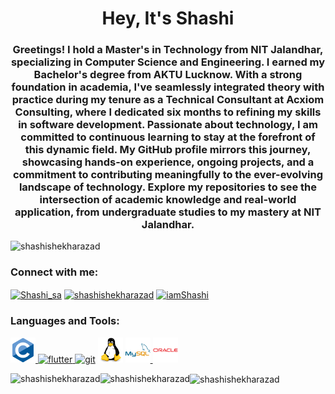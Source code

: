 <h1 align="center">Hey, It's Shashi</h1>
<h3 align="center">Greetings! I hold a Master's in Technology from NIT Jalandhar, specializing in Computer Science and Engineering. I earned my Bachelor's degree from AKTU Lucknow. With a strong foundation in academia, I've seamlessly integrated theory with practice during my tenure as a Technical Consultant at Acxiom Consulting, where I dedicated six months to refining my skills in software development.
Passionate about technology, I am committed to continuous learning to stay at the forefront of this dynamic field. My GitHub profile mirrors this journey, showcasing hands-on experience, ongoing projects, and a commitment to contributing meaningfully to the ever-evolving landscape of technology. Explore my repositories to see the intersection of academic knowledge and real-world application, from undergraduate studies to my mastery at NIT Jalandhar.</h3>

<p align="left"> <img src="https://komarev.com/ghpvc/?username=shashishekharazad&label=Profile%20views&color=0e75b6&style=flat" alt="shashishekharazad" /> </p>
<!--
<p align="left"> <a href="https://github.com/ryo-ma/github-profile-trophy"><img src="https://github-profile-trophy.vercel.app/?username=shashishekharazad" alt="shashishekharazad" /></a> </p>
-->

<h3 align="left">Connect with me:</h3>
<p align="left">
<a href="https://twitter.com/shash_sa" target="blank"><img align="center" src="https://raw.githubusercontent.com/rahuldkjain/github-profile-readme-generator/master/src/images/icons/Social/twitter.svg" alt="Shashi_sa" height="30" width="40" /></a>
<a href="https://linkedin.com/in/shashishekharazad" target="blank"><img align="center" src="https://raw.githubusercontent.com/rahuldkjain/github-profile-readme-generator/master/src/images/icons/Social/linked-in-alt.svg" alt="shashishekharazad" height="30" width="40" /></a>
<a href="https://www.hackerrank.com/iamShashi" target="blank"><img align="center" src="https://raw.githubusercontent.com/rahuldkjain/github-profile-readme-generator/master/src/images/icons/Social/hackerrank.svg" alt="iamShashi" height="30" width="40" /></a>
<!-- <a href="https://www.leetcode.com/saurav2658" target="blank"><img align="center" src="https://raw.githubusercontent.com/rahuldkjain/github-profile-readme-generator/master/src/images/icons/Social/leet-code.svg" alt="saurav2658" height="30" width="40" /></a> -->
</p>

<h3 align="left">Languages and Tools:</h3>
<p align="left"> <a href="https://www.cprogramming.com/" target="_blank" rel="noreferrer"> <img src="https://raw.githubusercontent.com/devicons/devicon/master/icons/c/c-original.svg" alt="c" width="40" height="40"/>
</a> <a href="https://flutter.dev" target="_blank" rel="noreferrer"> <img src="https://www.vectorlogo.zone/logos/flutterio/flutterio-icon.svg" alt="flutter" width="40" height="40"/> </a>
<a href="https://git-scm.com/" target="_blank" rel="noreferrer"> <img src="https://www.vectorlogo.zone/logos/git-scm/git-scm-icon.svg" alt="git" width="40" height="40"/></a>
<a href="https://www.linux.org/" target="_blank" rel="noreferrer"> <img src="https://raw.githubusercontent.com/devicons/devicon/master/icons/linux/linux-original.svg" alt="linux" width="40" height="40"/></a>
<a href="https://www.mysql.com/" target="_blank" rel="noreferrer"> <img src="https://raw.githubusercontent.com/devicons/devicon/master/icons/mysql/mysql-original-wordmark.svg" alt="mysql" width="40" height="40"/> </a> <a href="https://www.oracle.com/" target="_blank" rel="noreferrer"> <img src="https://raw.githubusercontent.com/devicons/devicon/master/icons/oracle/oracle-original.svg" alt="oracle" width="40" height="40"/> </a> </p>

<p><img align="left" src="https://github-readme-stats.vercel.app/api/top-langs?username=shashishekharazad&show_icons=true&locale=en&layout=compact" alt="shashishekharazad" /></p>


<p><img align="left" src="https://github-readme-stats.vercel.app/api?username=shashishekharazad&show_icons=true&locale=en" alt="shashishekharazad" /></p>

<p><img align="center" src="https://github-readme-streak-stats.herokuapp.com/?user=shashishekharazad&" alt="shashishekharazad" /></p>

